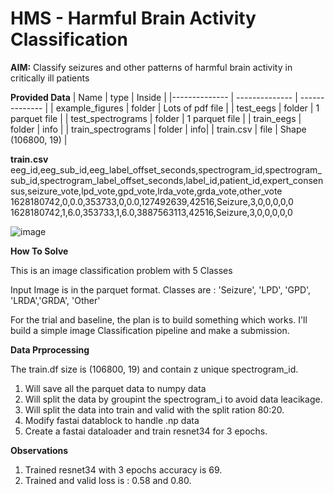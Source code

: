 
# HMS - Harmful Brain Activity Classification

**AIM:** Classify seizures and other patterns of harmful brain activity in critically ill patients

**Provided Data**
| Name  | type   | Inside   |
|-------------- | -------------- | -------------- |
| example_figures    | folder     |  Lots of pdf file    |
| test_eegs    |  folder    |  1 parquet file    |
| test_spectrograms    |  folder    |  1 parquet file    |
| train_eegs    |  folder    |  info    |
| train_spectrograms    |  folder    |  info|
| train.csv    |  file    | Shape (106800, 19)    |

**train.csv**
eeg_id,eeg_sub_id,eeg_label_offset_seconds,spectrogram_id,spectrogram_sub_id,spectrogram_label_offset_seconds,label_id,patient_id,expert_consensus,seizure_vote,lpd_vote,gpd_vote,lrda_vote,grda_vote,other_vote
1628180742,0,0.0,353733,0,0.0,127492639,42516,Seizure,3,0,0,0,0,0
1628180742,1,6.0,353733,1,6.0,3887563113,42516,Seizure,3,0,0,0,0,0



![image](https://github.com/phlex-ruby/phlex/assets/43055935/ae51e3d7-b0c1-4bee-a943-4f7a09528934)


**How To Solve**

This is an image classification problem with 5 Classes

Input Image is in the parquet format.
Classes are : 'Seizure', 'LPD', 'GPD', 'LRDA','GRDA', 'Other'

For the trial and baseline, the plan is to build something which works.
I'll build a simple image Classification pipeline and make a submission.

**Data Prprocessing**

The train.df size is (106800, 19) and contain z unique spectrogram_id.

1. Will save all the parquet data to numpy data
2. Will split the data by groupint the spectrogram_i to avoid data leacikage.
3. Will split the data into train and valid with the split ration 80:20.
3. Modify fastai datablock to handle .np data
5. Create a fastai dataloader and train resnet34 for 3 epochs.

**Observations**
1. Trained resnet34 with 3 epochs accuracy is 69.
2. Trained and valid loss is : 0.58 and 0.80.
